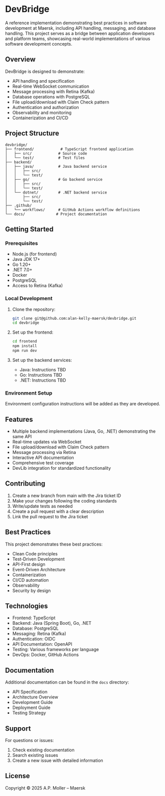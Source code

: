 # DevBridge

A reference implementation demonstrating best practices in software development at Maersk, including API handling, messaging, and database handling. This project serves as a bridge between application developers and platform teams, showcasing real-world implementations of various software development concepts.

## Overview

DevBridge is designed to demonstrate:
- API handling and specification
- Real-time WebSocket communication
- Message processing with Retina (Kafka)
- Database operations with PostgreSQL
- File upload/download with Claim Check pattern
- Authentication and authorization
- Observability and monitoring
- Containerization and CI/CD

## Project Structure

```
devbridge/
├── frontend/            # TypeScript frontend application
│   ├── src/            # Source code
│   └── test/           # Test files
├── backend/
│   ├── java/           # Java backend service
│   │   ├── src/
│   │   └── test/
│   ├── go/             # Go backend service
│   │   ├── src/
│   │   └── test/
│   └── dotnet/         # .NET backend service
│       ├── src/
│       └── test/
├── .github/
│   └── workflows/      # GitHub Actions workflow definitions
└── docs/              # Project documentation
```

## Getting Started

### Prerequisites

- Node.js (for frontend)
- Java JDK 17+
- Go 1.20+
- .NET 7.0+
- Docker
- PostgreSQL
- Access to Retina (Kafka)

### Local Development

1. Clone the repository:
   ```bash
   git clone git@github.com:alan-kelly-maersk/devbridge.git
   cd devbridge
   ```

2. Set up the frontend:
   ```bash
   cd frontend
   npm install
   npm run dev
   ```

3. Set up the backend services:
   - Java: Instructions TBD
   - Go: Instructions TBD
   - .NET: Instructions TBD

### Environment Setup

Environment configuration instructions will be added as they are developed.

## Features

- Multiple backend implementations (Java, Go, .NET) demonstrating the same API
- Real-time updates via WebSocket
- File upload/download with Claim Check pattern
- Message processing via Retina
- Interactive API documentation
- Comprehensive test coverage
- DevLib integration for standardized functionality

## Contributing

1. Create a new branch from main with the Jira ticket ID
2. Make your changes following the coding standards
3. Write/update tests as needed
4. Create a pull request with a clear description
5. Link the pull request to the Jira ticket

## Best Practices

This project demonstrates these best practices:
- Clean Code principles
- Test-Driven Development
- API-First design
- Event-Driven Architecture
- Containerization
- CI/CD automation
- Observability
- Security by design

## Technologies

- Frontend: TypeScript
- Backend: Java (Spring Boot), Go, .NET
- Database: PostgreSQL
- Messaging: Retina (Kafka)
- Authentication: OIDC
- API Documentation: OpenAPI
- Testing: Various frameworks per language
- DevOps: Docker, GitHub Actions

## Documentation

Additional documentation can be found in the `docs` directory:
- API Specification
- Architecture Overview
- Development Guide
- Deployment Guide
- Testing Strategy

## Support

For questions or issues:
1. Check existing documentation
2. Search existing issues
3. Create a new issue with detailed information

## License

Copyright © 2025 A.P. Moller – Maersk
